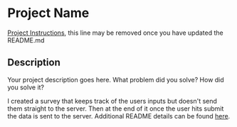 # Project Name

[Project Instructions](./INSTRUCTIONS.md), this line may be removed once you have updated the README.md

## Description

Your project description goes here. What problem did you solve? How did you solve it?

I created a survey that keeps track of the users inputs but doesn't send them straight to the server. Then at the end of it once the user hits submit the data is sent to the server.
Additional README details can be found [here](https://github.com/PrimeAcademy/readme-template/blob/master/README.md).
